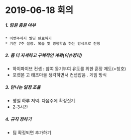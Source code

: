 # 2019-06-18 회의

##### 1. 팀원 충원 여부

	* 이번주까지 빌딩 완료하기
	* 기간 7주 설정. 복습 및 병행학습 하는 방식으로 진행

##### 2. 좀 더 자세하고 구체적인 계획(이슈정리)

* 하이파이브 컨셉 : 참여 동기부여 유도를 위한 훈장 제도(=칭호)
* 포켓몬 고 태초마을 생각하면서 컨셉잡음 . 게임 방식

##### 3. 만나는 일정 조율

* 평일 하루 저녁. 다음주에 확정짓기
* 2-3시간

##### 4. 규칙 정하기

* 팀 확정되면 추가하기

